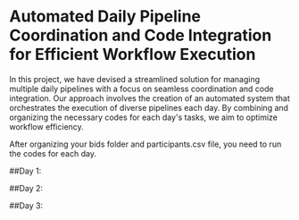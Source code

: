 # Automated Daily Pipeline Coordination and Code Integration for Efficient Workflow Execution

In this project, we have devised a streamlined solution for managing multiple daily pipelines with a focus on seamless coordination and code integration. Our approach involves the creation of an automated system that orchestrates the execution of diverse pipelines each day. By combining and organizing the necessary codes for each day's tasks, we aim to optimize workflow efficiency.

After organizing your bids folder and participants.csv file, you need to run the codes for each day.

##Day 1:


##Day 2:


##Day 3:
